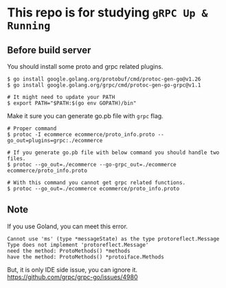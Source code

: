 # This repo is for studying `gRPC Up & Running`

## Before build server

You should install some proto and grpc related plugins.
```shell
$ go install google.golang.org/protobuf/cmd/protoc-gen-go@v1.26
$ go install google.golang.org/grpc/cmd/protoc-gen-go-grpc@v1.1

# It might need to update your PATH
$ export PATH="$PATH:$(go env GOPATH)/bin"
```

Make it sure you can generate go.pb file with `grpc` flag.
```shell
# Proper command
$ protoc -I ecommerce ecommerce/proto_info.proto --go_out=plugins=grpc:./ecommerce

# If you generate go.pb file with below command you should handle two files.
$ protoc --go_out=./ecommerce --go-grpc_out=./ecommerce ecommerce/proto_info.proto

# With this command you cannot get grpc related functions.
$ protoc --go_out=./ecommerce ecommerce/proto_info.proto 

```

## Note
If you use Goland, you can meet this error.

```
Cannot use 'ms' (type *messageState) as the type protoreflect.Message
Type does not implement 'protoreflect.Message'
need the method: ProtoMethods() *methods 
have the method: ProtoMethods() *protoiface.Methods
```

But, it is only IDE side issue, you can ignore it.
https://github.com/grpc/grpc-go/issues/4980